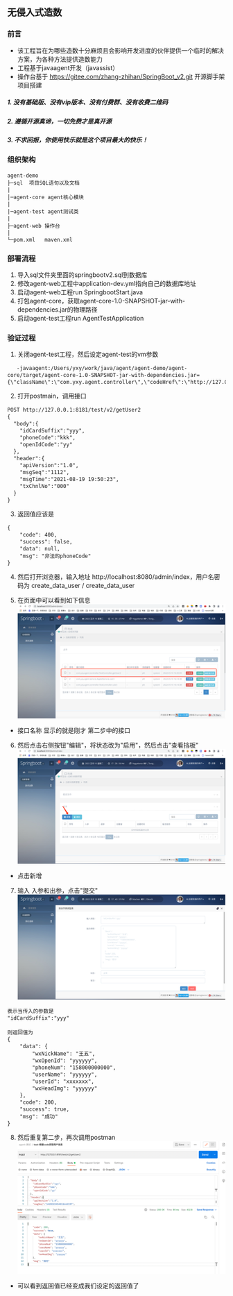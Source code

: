 ## 无侵入式造数

### 前言
- 该工程旨在为哪些造数十分麻烦且会影响开发进度的伙伴提供一个临时的解决方案，为各种方法提供造数能力
- 工程基于javaagent开发（javassist）
- 操作台基于 https://gitee.com/zhang-zhihan/SpringBoot_v2.git 开源脚手架项目搭建

##### 1. 没有基础版、没有vip版本、没有付费群、没有收费二维码
##### 2. 遵循开源真谛，一切免费才是真开源
##### 3. 不求回报，你使用快乐就是这个项目最大的快乐！


### 组织架构

```
agent-demo
├─sql  项目SQL语句以及文档
|
│─agent-core agent核心模块
|
|─agent-test agent测试类
|
├─agent-web 操作台
│  
└─pom.xml   maven.xml
```

### 部署流程
1. 导入sql文件夹里面的springbootv2.sql到数据库
2. 修改agent-web工程中application-dev.yml指向自己的数据库地址
3. 启动agent-web工程run SpringbootStart.java
4. 打包agent-core，获取agent-core-1.0-SNAPSHOT-jar-with-dependencies.jar的物理路径
5. 启动agent-test工程run AgentTestApplication

### 验证过程
1. 关闭agent-test工程，然后设定agent-test的vm参数
```
   -javaagent:/Users/yxy/work/java/agent/agent-demo/agent-core/target/agent-core-1.0-SNAPSHOT-jar-with-dependencies.jar={\"className\":\"com.yxy.agent.controller\",\"codeHref\":\"http://127.0.0.1:8080/CreateDataExternalController/findParam2\",\"systemCode\":\"pft\"}
```
2. 打开postmain，调用接口
```
POST http://127.0.0.1:8181/test/v2/getUser2
{
  "body":{ 
    "idCardSuffix":"yyy",
    "phoneCode":"kkk",
    "openIdCode":"yy"
  },
  "header":{
    "apiVersion":"1.0",
    "msgSeq":"1112",
    "msgTime":"2021-08-19 19:50:23", 
    "txChnlNo":"000"
  }
}
```
3. 返回值应该是
```
{
    "code": 400,
    "success": false,
    "data": null,
    "msg": "非法的phoneCode"
}
```
4. 然后打开浏览器，输入地址 http://localhost:8080/admin/index，用户名密码为 create_data_user / create_data_user
   
5. 在页面中可以看到如下信息
![img1](https://raw.githubusercontent.com/yangxueyong/agent-demo/main/image/img.png "img1.jpg")
- 接口名称 显示的就是刚才 第二步中的接口

6. 然后点击右侧按钮"编辑"，将状态改为"启用"，然后点击"查看挡板"
![img1](https://raw.githubusercontent.com/yangxueyong/agent-demo/main/image/img_1.png "img1.jpg")
- 点击新增

7. 输入 入参和出参，点击"提交"
![img1](https://raw.githubusercontent.com/yangxueyong/agent-demo/main/image/img_2.png "img1.jpg")
```
表示当传入的参数是
"idCardSuffix":"yyy"

则返回值为
{
    "data": {
        "wxNickName": "王五",
        "wxOpenId": "yyyyyy",
        "phoneNum": "158000000000",
        "userName": "yyyyyy",
        "userId": "xxxxxxx",
        "wxHeadImg": "yyyyyy"
    },
    "code": 200,
    "success": true,
    "msg": "成功"
}
```
8. 然后重复第二步，再次调用postman
![img1](https://raw.githubusercontent.com/yangxueyong/agent-demo/main/image/img_3.png "img1.jpg")
- 可以看到返回值已经变成我们设定的返回值了
